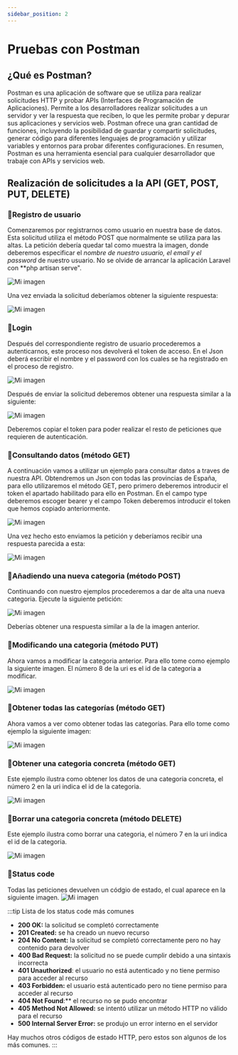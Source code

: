 ```yaml
---
sidebar_position: 2
---
```


# Pruebas con Postman

## ¿Qué es Postman?

Postman es una aplicación de software que se utiliza para realizar solicitudes HTTP y probar APIs (Interfaces de Programación de Aplicaciones). Permite a los desarrolladores realizar solicitudes a un servidor y ver la respuesta que reciben, lo que les permite probar y depurar sus aplicaciones y servicios web. Postman ofrece una gran cantidad de funciones, incluyendo la posibilidad de guardar y compartir solicitudes, generar código para diferentes lenguajes de programación y utilizar variables y entornos para probar diferentes configuraciones. En resumen, Postman es una herramienta esencial para cualquier desarrollador que trabaje con APIs y servicios web.

## Realización de solicitudes a la API (GET, POST, PUT, DELETE)
### 📇Registro de usuario

Comenzaremos por registrarnos como usuario en nuestra base de datos. Esta solicitud utiliza el método POST que normalmente se utiliza para las altas. La petición debería quedar tal como muestra la imagen, donde deberemos especificar el *nombre de nuestro usuario, el email y el password* de nuestro usuario. No se olvide de arrancar la aplicación Laravel con **php artisan serve".

![Mi imagen](/assets/images/register1.png)

Una vez enviada la solicitud deberíamos obtener la siguiente respuesta:

![Mi imagen](/assets/images/register2.png)

### 📇Login

Después del correspondiente registro de usuario procederemos a autenticarnos, este proceso  nos devolverá el token de acceso. En el Json deberá escribir el nombre y el password con los cuales se ha registrado en el proceso de registro.

![Mi imagen](/assets/images/login1.png)

Después de enviar la solicitud deberemos obtener una respuesta similar a la siguiente:

![Mi imagen](/assets/images/login2.png)

Deberemos copiar el token para poder realizar el resto de peticiones que requieren de autenticación.

### 📇Consultando datos (método GET)

A continuación vamos a utilizar un ejemplo para consultar datos a traves de nuestra API. Obtendremos un Json con todas las provincias de España, para ello utilizaremos el método GET, pero primero deberemos introducir el token el apartado habilitado para ello en Postman. En el campo type deberemos escoger bearer y el campo Token deberemos introducir el token que hemos copiado anteriormente.

![Mi imagen](/assets/images/auth.png)

Una vez hecho esto enviamos la petición y deberíamos recibir una respuesta parecida a esta:

![Mi imagen](/assets/images/provincias.png)

### 📇Añadiendo una nueva categoria (método POST)

Continuando con nuestro ejemplos procederemos a dar de alta una nueva categoria. Ejecute la siguiente petición:

![Mi imagen](/assets/images/post_categorias.png)

Deberías obtener una respuesta similar a la de la imagen anterior.

### 📇Modificando una categoria (método PUT)

Ahora vamos a modificar la categoria anterior. Para ello tome como ejemplo la siguiente imagen. El número 8 de la uri es el id de la categoria a modificar.

![Mi imagen](/assets/images/put_categorias.png)

### 📇Obtener todas las categorías (método GET)

Ahora vamos a ver como obtener todas las categorías. Para ello tome como ejemplo la siguiente imagen: 

![Mi imagen](/assets/images/get_categorias.png)

### 📇Obtener una categoria concreta (método GET)

Este ejemplo ilustra como obtener los datos de una categoria concreta, el número 2 en la uri indica el id de la categoria.

![Mi imagen](/assets/images/get_categorias2.png)

### 📇Borrar una categoria concreta (método DELETE)

Este ejemplo ilustra como borrar una categoria, el número 7 en la uri indica el id de la categoria.

![Mi imagen](/assets/images/delete_categorias.png)

### 📇Status code

Todas las peticiones devuelven un códgio de estado, el cual aparece en la siguiente imagen.
![Mi imagen](/assets/images/status.png)

:::tip Lista de los status code más comunes

- **200 OK:** la solicitud se completó correctamente
- **201 Created:** se ha creado un nuevo recurso
- **204 No Content:** la solicitud se completó correctamente pero no hay contenido para devolver
- **400 Bad Request:** la solicitud no se puede cumplir debido a una sintaxis incorrecta
- **401 Unauthorized**: el usuario no está autenticado y no tiene permiso para acceder al recurso
- **403 Forbidden:** el usuario está autenticado pero no tiene permiso para acceder al recurso
- **404 Not Found**:** el recurso no se pudo encontrar
- **405 Method Not Allowed:** se intentó utilizar un método HTTP no válido para el recurso
- **500 Internal Server Error:** se produjo un error interno en el servidor

Hay muchos otros códigos de estado HTTP, pero estos son algunos de los más comunes.
:::

















